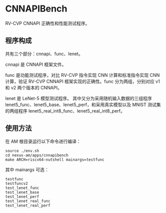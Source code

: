 # CNNAPIBench

RV-CVP CNNAPI 正确性和性能测试程序。

## 程序构成

共有三个部分：cnnapi、func、lenet。

cnnapi 是 CNNAPI 框架文件。

func 是功能测试程序，对比 RV-CVP 指令实现 CNN 计算和标准指令实现 CNN 计算，验证 RV-CVP CNNAPI 框架实现的正确性。func 分为两组，分别对应 v1 和 v2 两个版本的 CNNAPI。

lenet 是 LeNet-5 模型测试程序。
其中又分为采用随机输入数据的三组程序 lenet5_func、lenet5_base、lenet5_perf，和采用真实模型以及 MNIST 测试集的两组程序 lenet5_real_int8_func、lenet5_real_int8_perf。

## 使用方法

在 AM 根目录运行以下命令进行编译：
```
source ./env.sh
cd nexus-am/apps/cnnapibench
make ARCH=riscv64-nutshell mainargs=testfunc
```

其中 mainargs 可选：
```
testfunc
testfuncv2
test_lenet_func
test_lenet_base
test_lenet_perf
test_lenet_real_func
test_lenet_real_perf
```
